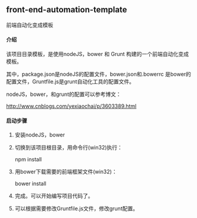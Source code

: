 ## front-end-automation-template
前端自动化变成模板

#### 介绍

该项目目录模板，是使用nodeJS，bower 和 Grunt 构建的一个前端自动化变成模板。

其中，package.json是nodeJS的配置文件，bower.json和.bowerrc 是bower的配置文件，Gruntfile.js是grunt自动化工具的配置文件。

nodeJS，bower，和grunt的配置可以参考博文：

http://www.cnblogs.com/yexiaochai/p/3603389.html

#### 启动步骤
1. 安装nodeJS，bower

2. 切换到该项目根目录，用命令行(win32)执行：

    npm install

3. 用bower下载需要的前端框架文件(win32)：

    bower install

4. 完成。可以开始编写项目代码了。

5. 可以根据需要修改Gruntfile.js文件，修改grunt配置。
